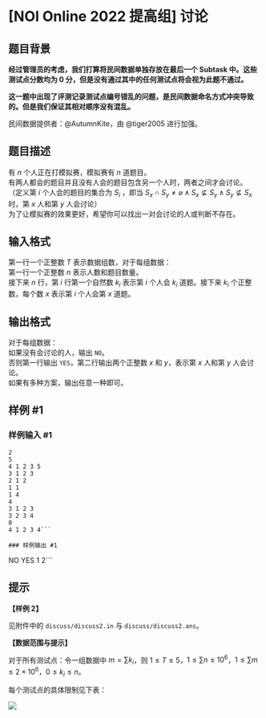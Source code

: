 # [NOI Online 2022 提高组] 讨论

## 题目背景

**经过管理员的考虑，我们打算将民间数据单独存放在最后一个 Subtask 中。这些测试点分数均为 0 分，但是没有通过其中的任何测试点将会视为此题不通过。**

**这一题中出现了评测记录测试点编号错乱的问题，是民间数据命名方式冲突导致的。但是我们保证其相对顺序没有混乱。**

民间数据提供者：@AutumnKite，由 @tiger2005 进行加强。

## 题目描述

有 $n$ 个人正在打模拟赛，模拟赛有 $n$ 道题目。  
有两人都会的题目并且没有人会的题目包含另一个人时，两者之间才会讨论。  
（定义第 $i$ 个人会的题目的集合为 $S_i$ ，即当 $S_x\cap S_y\neq\varnothing\land S_x\not\subseteq S_y\land S_y\not\subseteq S_x$ 时，第 $x$ 人和第 $y$ 人会讨论）  
为了让模拟赛的效果更好，希望你可以找出一对会讨论的人或判断不存在。

## 输入格式

第一行一个正整数 $T$ 表示数据组数，对于每组数据：  
第一行一个正整数 $n$ 表示人数和题目数量。  
接下来 $n$ 行，第 $i$ 行第一个自然数 $k_i$ 表示第 $i$ 个人会 $k_i$ 道题。接下来 $k_i$ 个正整数，每个数 $x$ 表示第 $i$ 个人会第 $x$ 道题。

## 输出格式

对于每组数据：  
如果没有会讨论的人，输出 `NO`。  
否则第一行输出 `YES`，第二行输出两个正整数 $x$ 和 $y$，表示第 $x$ 人和第 $y$ 人会讨论。  
如果有多种方案，输出任意一种即可。

## 样例 #1

### 样例输入 #1
```
2
5
4 1 2 3 5
3 1 2 3
2 1 2
1 1
1 4
4
3 1 2 3
3 2 3 4
0
4 1 2 3 4```

### 样例输出 #1

```
NO
YES
1 2```

## 提示

**【样例 2】**

见附件中的 `discuss/discuss2.in` 与 `discuss/discuss2.ans`。

**【数据范围与提示】**

对于所有测试点：令一组数据中 $m=\sum k_i$，则 $1\le T\le 5$，$1\le \sum n\le {10}^6$，$1\le \sum m\le 2\times {10}^6$，$0\le k_i\le n$。

每个测试点的具体限制见下表：

![](https://cdn.luogu.com.cn/upload/image_hosting/zmkoxviw.png)
